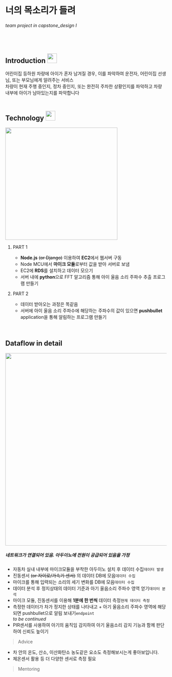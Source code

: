 # 너의 목소리가 들려
###### team project in capstone_design I
<br/>
    
## Introduction <img src="https://github.com/micaellajimini/capstone_team/blob/master/image/introduction.png" width=30> 
어린이집 등하원 차량에 아이가 혼자 남겨질 경우, 이를 파악하여 운전자, 어린이집 선생님, 또는 부모님에게 알려주는 서비스<br/>
차량이 현재 주행 중인지, 정차 중인지, 또는 완전히 주차한 상황인지를 파악하고 차량 내부에 아이가 남아있는지를 파악합니다
<br/><br/>
## Technology  <img src="https://github.com/micaellajimini/capstone_team/blob/master/image/technology_image.png" width=30>
<img src="https://github.com/micaellajimini/capstone_team/blob/master/image/diagram.jpeg" width=350>

1. PART 1
    - **Node.js** ~~(or Django)~~ 이용하여 **EC2**에서 웹서버 구동
    - Node MCU에서 **마이크 모듈**로부터 값을 받아 서버로 보냄
    - EC2에 **RDS**를 설치하고 데이터 모으기
    - 서버 내에 **python**으로 FFT 알고리즘 통해 아이 울음 소리 주파수 추출 프로그램 만들기

2. PART 2
    - 데이터 받아오는 과정은 똑같음
    - 서버에 아이 울음 소리 주파수에 해당하는 주파수의 값이 있으면 **pushbullet** application을 통해 알림하는 프로그램 만들기
    
    

<br/>

## Dataflow in detail
<img src="https://github.com/micaellajimini/capstone_team/blob/master/image/dataflow.png" width=600>
<br/>

##### **_네트워크가 연결되어 있음. 아두이노에 전원이 공급되어 있음을 가정_**
* 자동차 실내 내부에 마이크모듈을 부착한 아두이노 설치 후 데이터 수집`데이터 발생`
* 진동센서 ~~(or 자이로/가속기 센서)~~ 의 데이터 DB에 모음`데이터 수집`
* 마이크를 통해 입력되는 소리의 세기 변화를 DB에 모음`데이터 수집`
* 데이터 분석 후 정지상태의 데이터 기준과 아기 울음소리 주파수 영역 얻기`데이터 분석`
* 마이크 모듈, 진동센서를 이용해 **1분에 한 번씩** 데이터 측정`현재 데이터 측정`
* 측정한 데이터가 차가 정지한 상태를 나타내고 + 아기 울음소리 주파수 영역에 해당되면 pushbullet으로 알림 보내기`endpoint`
<br/> _to be continued_
* PIR센서를 사용하여 아기의 움직임 감지하여 아기 울음소리 감지 기능과 함께 판단하여 신뢰도 높이기

> Advice 
* 차 안의 온도, 산소, 이산화탄소 농도같은 요소도 측정해보시는게 좋아보입니다.
* 체온센서 활용 등 더 다양한 센서로 측정 필요

> Mentoring
